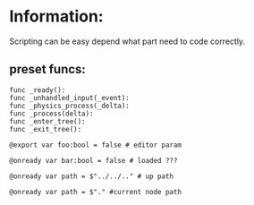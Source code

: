 # Information:
 Scripting can be easy depend what part need to code correctly.

## preset funcs:
```
func _ready():
func _unhandled_input(_event):
func _physics_process(_delta):
func _process(delta):
func _enter_tree():
func _exit_tree():
```





```godot
@export var foo:bool = false # editor param
```

```godot
@onready var bar:bool = false # loaded ???
```

```
@onready var path = $"../../.." # up path
```

```
@onready var path = $"." #current node path
```